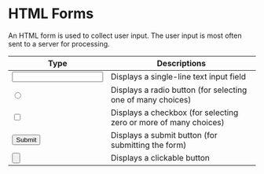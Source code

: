 # HTML Forms

An HTML form is used to collect user input. The user input is most often sent to a server for processing.

| Type | Descriptions |
|---------- | -------- |
| <input type="text"> | Displays a single-line text input field |
| <input type="radio"> | Displays a radio button (for selecting one of many choices)
| <input type="checkbox"> | Displays a checkbox (for selecting zero or more of many choices)
| <input type="submit">	| Displays a submit button (for submitting the form)
| <input type="button"> | Displays a clickable button
